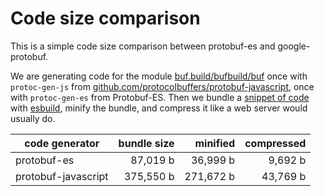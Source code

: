 # Code size comparison

This is a simple code size comparison between protobuf-es and google-protobuf.

We are generating code for the module [buf.build/bufbuild/buf](https://buf.build/bufbuild/buf)
once with `protoc-gen-js` from [github.com/protocolbuffers/protobuf-javascript](https://github.com/protocolbuffers/protobuf-javascript), 
once with `protoc-gen-es` from Protobuf-ES. Then we bundle a [snippet of code](./src) 
with [esbuild](https://esbuild.github.io/), minify the bundle, and compress it like a web 
server would usually do.

| code generator      | bundle size             | minified               | compressed         |
|---------------------|------------------------:|-----------------------:|-------------------:|
| protobuf-es         | 87,019 b      | 36,999 b | 9,692 b |
| protobuf-javascript | 375,550 b  | 271,672 b | 43,769 b |
